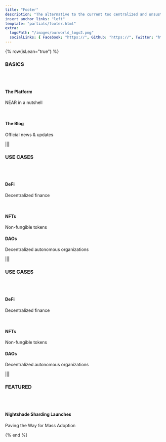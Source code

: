```yaml
---
title: "Footer"
description: "The alternative to the current too centralized and unsustainable internet."
insert_anchor_links: "left"
template: "partials/footer.html"
extra:
  logoPath: "/images/ourworld_logo2.png"
  socialLinks: { Facebook: "https://", Github: "https://", Twitter: "https://" }
---
```


{% row(isLean="true") %}

### BASICS

<br>
<br>

#### The Platform

NEAR in a nutshell

<br>

#### The Blog

Official news & updates

|||

### USE CASES

<br>
<br>

#### DeFi

Decentralized finance

<br>

#### NFTs

Non-fungible tokens

#### DAOs

Decentralized autonomous organizations

|||

### USE CASES

<br>
<br>

#### DeFi

Decentralized finance

<br>

#### NFTs

Non-fungible tokens

#### DAOs

Decentralized autonomous organizations

|||

### FEATURED

<br>
<br>

#### Nightshade Sharding Launches

Paving the Way for Mass Adoption

{% end %}
